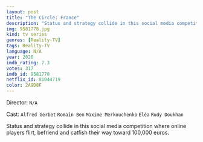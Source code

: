```yaml
---
layout: post
title: "The Circle: France"
description: "Status and strategy collide in this social media competition where online players flirt, befriend and catfish their way toward 100,000 euros..."
img: 9581778.jpg
kind: tv series
genres: [Reality-TV]
tags: Reality-TV 
language: N/A
year: 2020
imdb_rating: 7.3
votes: 317
imdb_id: 9581778
netflix_id: 81044719
color: 2A9D8F
---
```

Director: `N/A`  

Cast: `Alfred Gerbet` `Romain Ben` `Maxime Merkouchenko` `Éléa` `Rudy Doukhan` 

Status and strategy collide in this social media competition where online players flirt, befriend and catfish their way toward 100,000 euros.